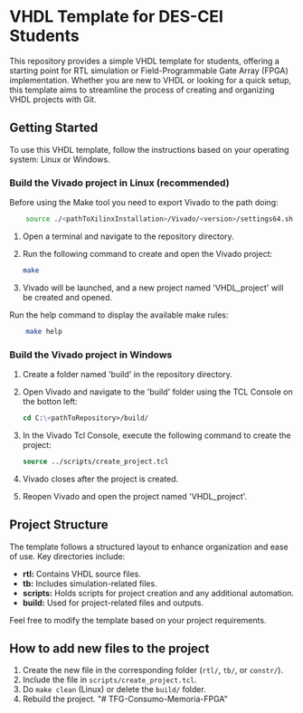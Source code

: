 # VHDL Template for DES-CEI Students

This repository provides a simple VHDL template for students, offering a starting point for RTL simulation or Field-Programmable Gate Array (FPGA) implementation. Whether you are new to VHDL or looking for a quick setup, this template aims to streamline the process of creating and organizing VHDL projects with Git.

## Getting Started

To use this VHDL template, follow the instructions based on your operating system: Linux or Windows.

### Build the Vivado project in Linux (recommended)

Before using the Make tool you need to export Vivado to the path doing:

```bash
    source ./<pathToXilinxInstallation>/Vivado/<version>/settings64.sh
```

1. Open a terminal and navigate to the repository directory.
2. Run the following command to create and open the Vivado project:

    ```bash
    make
    ```

3. Vivado will be launched, and a new project named 'VHDL_project' will be created and opened.

Run the help command to display the available make rules:

```bash
    make help
```

### Build the Vivado project in Windows

1. Create a folder named 'build' in the repository directory.
2. Open Vivado and navigate to the 'build' folder using the TCL Console on the botton left:

    ```tcl
    cd C:\<pathToRepository>/build/
    ```

3. In the Vivado Tcl Console, execute the following command to create the project:

    ```tcl
    source ../scripts/create_project.tcl
    ```

4. Vivado closes after the project is created.
5. Reopen Vivado and open the project named 'VHDL_project'.

## Project Structure

The template follows a structured layout to enhance organization and ease of use. Key directories include:

- **rtl:** Contains VHDL source files.
- **tb:** Includes simulation-related files.
- **scripts:** Holds scripts for project creation and any additional automation.
- **build:** Used for project-related files and outputs.

Feel free to modify the template based on your project requirements.

## How to add new files to the project

1. Create the new file in the corresponding folder (`rtl/`, `tb/`, or `constr/`).
2. Include the file in `scripts/create_project.tcl`.
3. Do `make clean` (Linux) or delete the `build/` folder.
4. Rebuild the project.
"# TFG-Consumo-Memoria-FPGA" 
